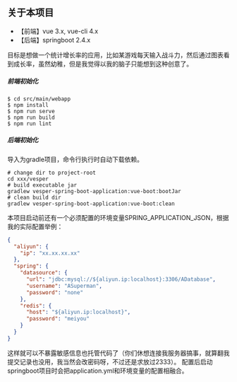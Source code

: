 ## 关于本项目
- 【前端】vue 3.x, vue-cli 4.x
- 【后端】springboot 2.4.x

目标是想做一个统计增长率的应用，比如某游戏每天输入战斗力，然后通过图表看到成长率，虽然幼稚，但是我觉得以我的脑子只能想到这种创意了。
##### 前端初始化
```shell script
$ cd src/main/webapp
$ npm install
$ npm run serve
$ npm run build
$ npm run lint
```

##### 后端初始化
导入为gradle项目，命令行执行时自动下载依赖。
```shell
# change dir to project-root
cd xxx/vesper
# build executable jar
gradlew vesper-spring-boot-application:vue-boot:bootJar
# clean build dir
gradlew vesper-spring-boot-application:vue-boot:clean
```

本项目启动前还有一个必须配置的环境变量SPRING_APPLICATION_JSON，根据我的实际配置举例：
```json
{
  "aliyun": {
    "ip": "xx.xx.xx.xx"
  },
  "spring": {
    "datasource": {
      "url": "jdbc:mysql://${aliyun.ip:localhost}:3306/ADatabase",
      "username": "ASuperman",
      "password": "none"
    },
    "redis": {
      "host": "${aliyun.ip:localhost}",
      "password": "meiyou"
    }
  }
}
```
这样就可以不暴露敏感信息也托管代码了（你们休想连接我服务器搞事，就算翻我提交记录也没用，我当然会改密码呀，不过还是求放过2333）。
配置后启动springboot项目时会把application.yml和环境变量的配置相融合。